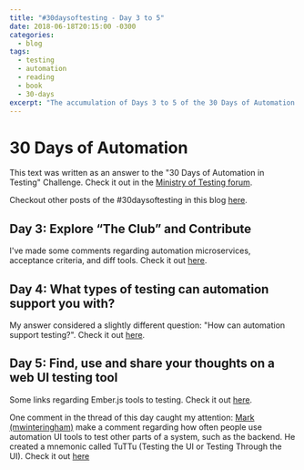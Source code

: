 ```yaml
---
title: "#30daysoftesting - Day 3 to 5"
date: 2018-06-18T20:15:00 -0300
categories:
  - blog
tags:
  - testing
  - automation 
  - reading
  - book
  - 30-days
excerpt: "The accumulation of Days 3 to 5 of the 30 Days of Automation in Testing "
---
```


# 30 Days of Automation

This text was written as an answer to the "30 Days of Automation in Testing" Challenge. Check it out in the [Ministry of Testing forum](https://www.ministryoftesting.com/dojo/lessons/30-days-of-automation-in-testing).

Checkout other posts of the #30daysoftesting in this blog [here](/tag/30-days.html).

## Day 3: Explore “The Club” and Contribute

I've made some comments regarding automation microservices, acceptance criteria, and diff tools. Check it out [here](https://club.ministryoftesting.com/t/30-days-of-automation-in-testing-day-3-explore-the-club-and-contribute/16309/11?u=joaofarias).

## Day 4: What types of testing can automation support you with?

My answer considered a slightly different question: "How can automation support testing?". Check it out [here](https://club.ministryoftesting.com/t/30-days-of-automation-in-testing-day-4-what-types-of-testing-can-automation-support-you-with/16223/23?u=joaofarias).

## Day 5: Find, use and share your thoughts on a web UI testing tool

Some links regarding Ember.js tools to testing. Check it out [here](https://club.ministryoftesting.com/t/30-days-of-autoamation-testing-day-5-find-use-and-share-your-thoughts-on-a-web-ui-testing-tool/16427/18?u=joaofarias).

One comment in the thread of this day caught my attention:
[Mark (mwinteringham)](https://club.ministryoftesting.com/u/mwinteringham) make a comment regarding how often people use automation UI tools to test other parts of a system, such as the backend. He created a mnemonic called TuTTu (Testing the UI or Testing Through the UI). Check it out [here](https://club.ministryoftesting.com/t/30-days-of-autoamation-testing-day-5-find-use-and-share-your-thoughts-on-a-web-ui-testing-tool/16427/17?u=joaofarias)
